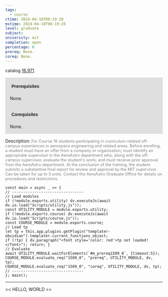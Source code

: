 ```yaml
---
tags:
  - course
ctime: 2024-04-18T00:19:28
mstime: 2024-04-18T00:19:28
level: graduate
subject: 
university: mit
completion: open
percentage: 0
prereq: None.
coreq: None.
---
```


catalog [16.971](http://student.mit.edu/catalog/m16b.html#16.971)

<span style="display: block; padding: 15px; background-color: rgb(100, 100, 100, 0.2);"><font id="m_prereq1509_0" style="display: block; font-family: Arial, sans-serif; font-weight: bold; padding: 5px">Prerequisites</font><br><span id="prereq1509_0">None.</span></span>
<span style="display: block; padding: 15px; background-color: rgb(100, 100, 100, 0.2);"><font id="m_coreq1509_0" style="display: block; font-family: Arial, sans-serif; font-weight: bold; padding: 5px">Corequisites</font><br><span id="coreq1509_0">None.</span></span>

<font style="">Description:</font>
<font style="color: grey; font-size: 0.8rem;">For Course 16 students participating in curriculum-related off-campus experiences in aerospace engineering and related areas. Before enrolling, a student must have an offer from a company or organization; must identify an appropriate supervisor in the AeroAstro department who, along with the off-campus supervisor, evaluate the student's work; and must receive prior approval from the AeroAstro department. At the conclusion of the training, the student submits a substantive final report for review and approval by the MIT supervisor. Can be taken for up to 3 units. Contact the AeroAstro Graduate Office for details on procedures and restrictions.</font>

```dataviewjs
const main = async _ => {
// --------------------------------
// Load modules
if (!module.exports.utility) dv.executeJs(await dv.io.load("Scripts/utility.js"));
const UTILITY_MODULE = module.exports.utility;
if (!module.exports.course) dv.executeJs(await dv.io.load("Scripts/course.js"));
const COURSE_MODULE = module.exports.course;
// Load tp
let tp = this.app.plugins.getPlugin("templater-obsidian").templater.current_functions_object;
if (!tp) { dv.paragraph("<font style='color: red'>tp not loaded!</font>"); return; }
// Evaluate
await UTILITY_MODULE.waitForElements(`#m_prereq1509_0`, {timeout:5});
COURSE_MODULE.evaluate_req("1509_0", "prereq", UTILITY_MODULE, dv, tp);
COURSE_MODULE.evaluate_req("1509_0", "coreq", UTILITY_MODULE, dv, tp);
// --------------------------------
}; main();
```

---

<< HELLO, WORLD >>
